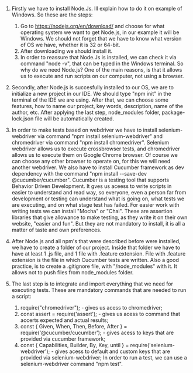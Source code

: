1. Firstly we have to install Node.Js. Ill explain how to do it on example of Windows. So these are the steps:
    1) Go to https://nodejs.org/en/download/ and choose for what operating system we want to get Node.js, in our example it will be Windows. We should not forget that we have to know what version of OS we have, whether it is 32 or 64-bit.
    2) After downloading we should install it.
    3) In order to reassure that Node.Js is installed, we can check it via command "node -v", that can be typed in the Windows terminal.
So why do we need Node.js? One of the main reasons, is that it allows us to execute and run scripts on our computer, not using a browser.

2. Secondly, after Node.js is succesfully installed to our OS,  we are to initialize a new project in our IDE. We should type "npm init" in the terminal of the IDE we are using. After that, we can choose some features, how to name our project, key words, description, name of the author, etc. After applying the last step, node_modules folder, package-lock.json file will be automatically created. 

3. In order to make tests based on webdriver we have to install selenium-webdriver via command "npm install selenium-webdriver" and chromedriver via command "npm install chromedriver". Selenium webdriver allows us to execute crossbrowser tests, and chromedriver allows us to execute them on Google Chrome browser. Of course we can choose any other browser to operate on, for this we will need another webdriver. We also have to install Cucumber framework as dev dependency with the command "npm install --save-dev @cucumber/cucumber". Cucumber  is a testing tool that supports Behavior Driven Development. It gves us aceess to write scripts in easier to understand and read way, so everyone, even a person far from development or testing can understand what is going on, what tests we are executing, and on what stage test has failed.  For easier work with writing tests we can install "Mocha" or "Chai". These are assertion libraries that give allowance to make testing, as they write it on their own website, "easier and fun". But they are not mandatory to install, it is all a matter of taste and own preferences.

4. After Node.js and all npm's that were described before were installed, we have to create a folder of our project. Inside that folder we have to have at least 1 .js file, and 1 file with .feature extension. File with .feature extension is the file in which Cucumber tests are written. Also a good practice, is to create a .gitignore file, with "/node_modules" with it. It allows not to push files from node_modules folder. 

5. The last step is to integrate and import everything that we need for executing tests. These are mandatory commands that are needed to run a script:
    1) require("chromedriver"); - gives us acess to chromedriver;
    2) const assert = require('assert'); - gives us acess to command that accerts expected and actual results;
    3) const { Given, When, Then, Before, After } = require('@cucumber/cucumber'); - gives acess to keys that are provided via cucumber framework;
    4) const { Capabilities, Builder, By, Key, until } = require('selenium-webdriver'); - gives acess to default and custom keys that are provided via selenium-webdriver;
In order to run a test, we can use a selenium-webdriver command "npm test".

